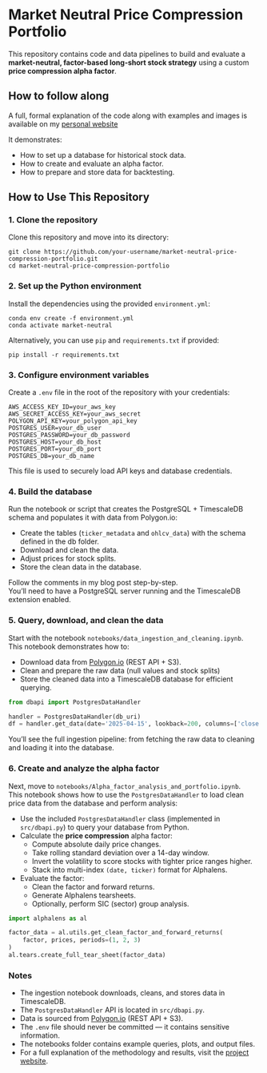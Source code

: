 # Market Neutral Price Compression Portfolio

This repository contains code and data pipelines to build and evaluate a **market-neutral, factor-based long-short stock strategy** using a custom **price compression alpha factor**.

## How to follow along

A full, formal explanation of the code along with examples and images is available on my [personal website](https://www.cadenlund.com/projects/market-neutral-price-compression-portfolio)

It demonstrates:

- How to set up a database for historical stock data.
- How to create and evaluate an alpha factor.
- How to prepare and store data for backtesting.

## How to Use This Repository

### 1. Clone the repository

Clone this repository and move into its directory:

```
git clone https://github.com/your-username/market-neutral-price-compression-portfolio.git
cd market-neutral-price-compression-portfolio
```

### 2. Set up the Python environment

Install the dependencies using the provided `environment.yml`:

```
conda env create -f environment.yml
conda activate market-neutral
```

Alternatively, you can use `pip` and `requirements.txt` if provided:

```
pip install -r requirements.txt
```

### 3. Configure environment variables

Create a `.env` file in the root of the repository with your credentials:

```
AWS_ACCESS_KEY_ID=your_aws_key
AWS_SECRET_ACCESS_KEY=your_aws_secret
POLYGON_API_KEY=your_polygon_api_key
POSTGRES_USER=your_db_user
POSTGRES_PASSWORD=your_db_password
POSTGRES_HOST=your_db_host
POSTGRES_PORT=your_db_port
POSTGRES_DB=your_db_name
```

This file is used to securely load API keys and database credentials.

### 4. Build the database

Run the notebook or script that creates the PostgreSQL + TimescaleDB schema and populates it with data from Polygon.io:

- Create the tables (`ticker_metadata` and `ohlcv_data`) with the schema defined in the db folder.
- Download and clean the data.
- Adjust prices for stock splits.
- Store the clean data in the database.

Follow the comments in my blog post step-by-step.\
You’ll need to have a PostgreSQL server running and the TimescaleDB extension enabled.

### 5. Query, download, and clean the data

Start with the notebook `notebooks/data_ingestion_and_cleaning.ipynb`.\
This notebook demonstrates how to:

- Download data from [Polygon.io](https://polygon.io) (REST API + S3).
- Clean and prepare the raw data (null values and stock splits)
- Store the cleaned data into a TimescaleDB database for efficient querying.

```python
from dbapi import PostgresDataHandler

handler = PostgresDataHandler(db_uri)
df = handler.get_data(date='2025-04-15', lookback=200, columns=['close'])
```

You’ll see the full ingestion pipeline: from fetching the raw data to cleaning and loading it into the database.

### 6. Create and analyze the alpha factor

Next, move to `notebooks/Alpha_factor_analysis_and_portfolio.ipynb`.\
This notebook shows how to use the `PostgresDataHandler` to load clean price data from the database and perform analysis:

- Use the included `PostgresDataHandler` class (implemented in `src/dbapi.py`) to query your database from Python.
- Calculate the **price compression** alpha factor:
  - Compute absolute daily price changes.
  - Take rolling standard deviation over a 14-day window.
  - Invert the volatility to score stocks with tighter price ranges higher.
  - Stack into multi-index `(date, ticker)` format for Alphalens.
- Evaluate the factor:
  - Clean the factor and forward returns.
  - Generate Alphalens tearsheets.
  - Optionally, perform SIC (sector) group analysis.

```python
import alphalens as al

factor_data = al.utils.get_clean_factor_and_forward_returns(
    factor, prices, periods=(1, 2, 3)
)
al.tears.create_full_tear_sheet(factor_data)
```

### Notes

- The ingestion notebook downloads, cleans, and stores data in TimescaleDB.
- The `PostgresDataHandler` API is located in `src/dbapi.py`.
- Data is sourced from [Polygon.io](https://polygon.io) (REST API + S3).
- The `.env` file should never be committed — it contains sensitive information.
- The notebooks folder contains example queries, plots, and output files.
- For a full explanation of the methodology and results, visit the [project website](https://your-website-link.com).




